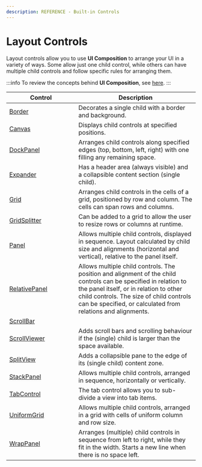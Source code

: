 ```yaml
---
description: REFERENCE - Built-in Controls
---
```


# Layout Controls

Layout controls allow you to use **UI Composition** to arrange your UI in a variety of ways. Some allow just one child control, while others can have multiple child controls and follow specific rules for arranging them.

:::info
To review the concepts behind **UI Composition**, see [here](../../concepts/ui-composition).
:::

<table><thead><tr><th width="168">Control</th><th>Description</th></tr></thead><tbody><tr><td><a href="detailed-reference/border">Border</a></td><td>Decorates a single child with a border and background.</td></tr><tr><td><a href="canvas">Canvas</a></td><td>Displays child controls at specified positions.</td></tr><tr><td><a href="dockpanel">DockPanel</a></td><td>Arranges child controls along specified edges (top, bottom, left, right) with one filling any remaining space.</td></tr><tr><td><a href="expander">Expander</a></td><td>Has a header area (always visible) and a collapsible content section (single child).</td></tr><tr><td><a href="grid">Grid</a></td><td>Arranges child controls in the cells of a grid, positioned by row and column. The cells can span rows and columns. </td></tr><tr><td><a href="gridsplitter">GridSplitter</a></td><td>Can be added to a grid to allow the user to resize rows or columns at runtime.</td></tr><tr><td><a href="panel">Panel</a></td><td>Allows multiple child controls, displayed in sequence. Layout calculated by child size and alignments (horizontal and vertical), relative to the panel itself. </td></tr><tr><td><a href="relativepanel">RelativePanel</a></td><td>Allows multiple child controls. The position and alignment of the child controls can be specified in relation to the panel itself, or in relation to other child controls.  The size of child controls can be specified, or calculated from relations and alignments.</td></tr><tr><td><a href="scrollbar">ScrollBar</a></td><td></td></tr><tr><td><a href="scrollviewer">ScrollViewer</a></td><td>Adds scroll bars and scrolling behaviour if the (single) child is larger than the space available.</td></tr><tr><td><a href="splitview">SplitView</a></td><td>Adds a collapsible pane to the edge of its (single child) content zone.   </td></tr><tr><td><a href="stackpanel">StackPanel</a></td><td>Allows multiple child controls, arranged in sequence, horizontally or vertically.</td></tr><tr><td><a href="detailed-reference/tabcontrol">TabControl</a></td><td>The tab control allows you to sub-divide a view into tab items.</td></tr><tr><td><a href="detailed-reference/uniform-grid">UniformGrid</a></td><td>Allows multiple child controls, arranged in a grid with cells of uniform column and row size.</td></tr><tr><td><a href="detailed-reference/wrappanel">WrapPanel</a></td><td>Arranges (multiple) child controls in sequence from left to right, while they fit in the width. Starts a new line when there is no space left. </td></tr></tbody></table>
